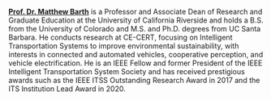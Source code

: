 **[Prof. Dr. Matthew Barth](https://scholar.google.com/citations?hl=de&user=88JqwbIAAAAJ&view_op=list_works&sortby=pubdate)** is a Professor and Associate Dean of Research and Graduate Education at the University of California Riverside and holds a B.S. from the University of Colorado and M.S. and Ph.D. degrees from UC Santa Barbara.
He conducts research at CE-CERT, focusing on Intelligent Transportation Systems to improve environmental sustainability, with interests in connected and automated vehicles, cooperative perception, and vehicle electrification.
He is an IEEE Fellow and former President of the IEEE Intelligent Transportation System Society and has received prestigious awards such as the IEEE ITSS Outstanding Research Award in 2017 and the ITS Institution Lead Award in 2020. 